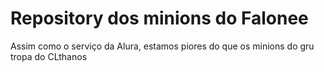 # Repository dos minions do Falonee
Assim como o serviço da Alura, estamos piores do que os minions do gru tropa do CLthanos
